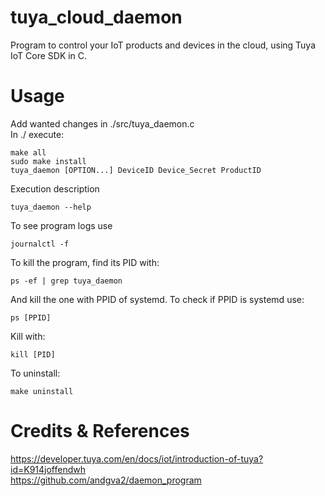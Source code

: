 # tuya_cloud_daemon
Program to control your IoT products and devices in the cloud, using Tuya IoT Core SDK in C.

# Usage
Add wanted changes in ./src/tuya_daemon.c <br>
In ./ execute: 
```
make all
sudo make install
tuya_daemon [OPTION...] DeviceID Device_Secret ProductID
```
Execution description
```
tuya_daemon --help
```
To see program logs use
```
journalctl -f
```
To kill the program, find its PID with:
```
ps -ef | grep tuya_daemon
```
And kill the one with PPID of systemd. To check if PPID is systemd use:
```
ps [PPID]
```
Kill with:
```
kill [PID]
```
To uninstall:
```
make uninstall
```

# Credits & References
https://developer.tuya.com/en/docs/iot/introduction-of-tuya?id=K914joffendwh <br>
https://github.com/andgva2/daemon_program
